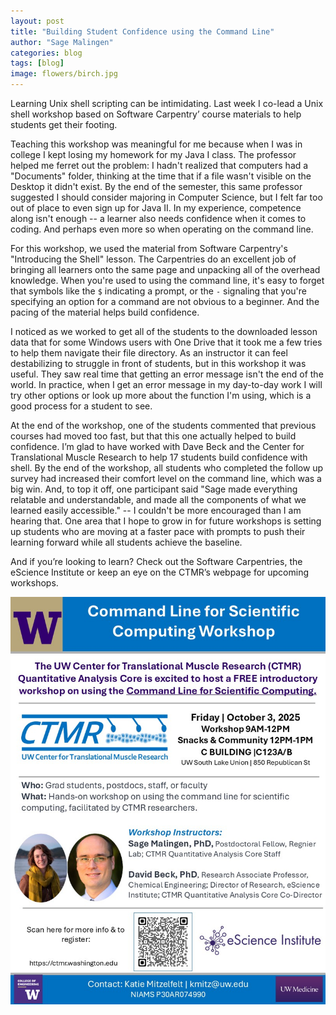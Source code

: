 ```yaml
---
layout: post
title: "Building Student Confidence using the Command Line"
author: "Sage Malingen"
categories: blog
tags: [blog]
image: flowers/birch.jpg
---
```

Learning Unix shell scripting can be intimidating. Last week I co-lead a Unix shell workshop based on Software Carpentry’ course materials to help students get their footing.

Teaching this workshop was meaningful for me because when I was in college I kept losing my homework for my Java I class. The professor helped me ferret out the problem: I hadn't realized that computers had a "Documents" folder, thinking at the time that if a file wasn't visible on the Desktop it didn't exist. By the end of the semester, this same professor suggested I should consider majoring in Computer Science, but I felt far too out of place to even sign up for Java II. In my experience, competence along isn't enough -- a learner also needs confidence when it comes to coding. And perhaps even more so when operating on the command line.

For this workshop, we used the material from Software Carpentry's "Introducing the Shell" lesson. The Carpentries do an excellent job of bringing all learners onto the same page and unpacking all of the overhead knowledge. When you're used to using the command line, it's easy to forget that symbols like the `$` indicating a prompt, or the `-` signaling that you're specifying an option for a command are not obvious to a beginner. And the pacing of the material helps build confidence.

I noticed as we worked to get all of the students to the downloaded lesson data that for some Windows users with One Drive that it took me a few tries to help them navigate their file directory. As an instructor it can feel destabilizing to struggle in front of students, but in this workshop it was useful. They saw real time that getting an error message isn't the end of the world. In practice, when I get an error message in my day-to-day work I will try other options or look up more about the function I'm using, which is a good process for a student to see.

At the end of the workshop, one of the students commented that previous courses had moved too fast, but that this one actually helped to build confidence. I’m glad to have worked with Dave Beck and the Center for Translational Muscle Research to help 17 students build confidence with shell. By the end of the workshop, all students who completed the follow up survey had increased their comfort level on the command line, which was a big win. And, to top it off, one participant said "Sage made everything relatable and understandable, and made all the components of what we learned easily accessible." -- I couldn't be more encouraged than I am hearing that. One area that I hope to grow in for future workshops is setting up students who are moving at a faster pace with prompts to push their learning forward while all students achieve the baseline.  

And if you’re looking to learn? Check out the Software Carpentries, the eScience Institute or keep an eye on the CTMR’s webpage for upcoming workshops.

![Image of flyer advertising command line workshop hosted by the Center for Translational Muscle Research](assets/img/commandLineWorkshopFlyer.jpg)
